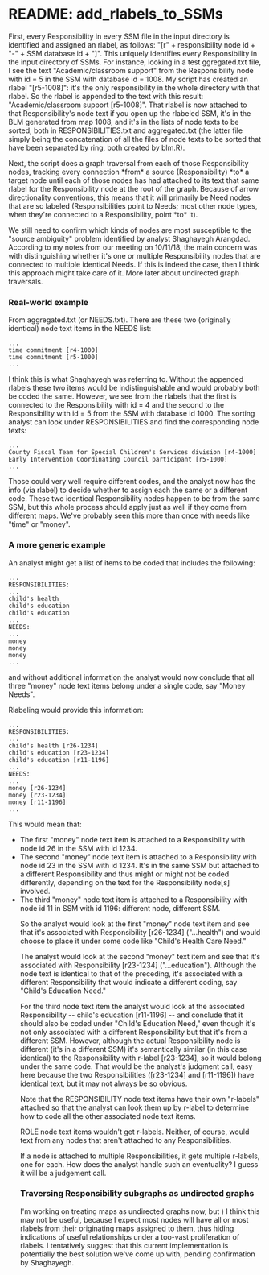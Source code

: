 <h1>README: add_rlabels_to_SSMs</h1>

<p>First, every Responsibility in every SSM file in the input directory is identified and assigned an rlabel, as follows: "[r" + responsibility node id + "-" + SSM database id + "]".  This uniquely identifies every Responsibility in the input directory of SSMs. For instance, looking in a test ggregated.txt file, I see the text "Academic/classroom support" from the Responsibility node with id = 5 in the SSM with database id = 1008. My script has created an rlabel "[r5-1008]": it's the only responsibility in the whole directory with that rlabel. So the rlabel is appended to the text with this result: "Academic/classroom support [r5-1008]". That rlabel is now attached to that Responsibility's node text if you open up the rlabeled SSM, it's in the BLM generated from map 1008, and it's in the lists of node texts to be sorted, both in RESPONSIBILITIES.txt and aggregated.txt (the latter file simply being the concatenation of all the files of node texts to be sorted that have been separated by ring, both created by blm.R).</p>

<p>Next, the script does a graph traversal from each of those Responsibility nodes, tracking every connection *from* a source (Responsibility) *to* a target node until each of those nodes has had attached to its text that same rlabel for the Responsibility node at the root of the graph. Because of arrow directionality conventions, this means that it will primarily be Need nodes that are so labeled (Responsibilities point to Needs; most other node types, when they're connected to a Responsibility, point *to* it).</p> 

<p>We still need to confirm which kinds of nodes are most susceptible to the "source ambiguity" problem identified by analyst Shaghayegh Arangdad. According to my notes from our meeting on 10/11/18, the main concern was with distinguishing whether it's one or multiple Responsibility nodes that are connected to multiple identical Needs. If this is indeed the case, then I think this approach might take care of it. More later about undirected graph traversals.</p>

<h3>Real-world example</h3>
<p>From aggregated.txt (or NEEDS.txt). There are these two (originally identical) node text items in the NEEDS list:

    ...
    time commitment [r4-1000]
    time commitment [r5-1000]
    ...

I think this is what Shaghayegh was referring to. Without the appended rlabels these two items would be indistinguishable and would probably both be coded the same. However, we see from the rlabels that the first is connected to the Responsibility with id = 4  and the second to the Responsibility with id = 5 from the SSM with database id 1000. The sorting analyst can look under RESPONSIBILITIES and find the corresponding node texts: 

    ...
    County Fiscal Team for Special Children's Services division [r4-1000]
    Early Intervention Coordinating Council participant [r5-1000]
    ...

Those could very well require different codes, and the analyst now has the info (via rlabel) to decide whether to assign each the same or a different code. These two identical Responsibility nodes happen to be from the same SSM, but this whole process should apply just as well if they come from different maps. We've probably seen this more than once with needs like "time" or "money".</p>

<h3>A more generic example</h3>
<p>An analyst might get a list of items to be coded that includes the following:

    ...
    RESPONSIBILITIES:
    ...
    child's health
    child's education
    child's education
    ...
    NEEDS:
    ...
    money
    money
    money
    ...

and without additional information the analyst would now conclude that all three "money" node text items belong under a single code, say "Money Needs".</p>

<p>Rlabeling would provide this information:

    ...
    RESPONSIBILITIES:
    ...
    child's health [r26-1234]
    child's education [r23-1234]
    child's education [r11-1196]
    ...
    NEEDS:
    ...
    money [r26-1234]
    money [r23-1234]
    money [r11-1196]
    ...

</p>

<p>This would mean that:

<ul>
<li>The first "money" node text item is attached to a Responsibility with node id 26 in the SSM with id 1234.</li>
<li>The second "money" node text item is attached to a Responsibility with node id 23 in the SSM with id 1234. It's in the same SSM but attached to a different Responsibility and thus might or might not be coded differently, depending on the text for the Responsibility node[s] involved.</li>
<li>The third "money" node text item is attached to a Responsibility with node id 11 in SSM with id 1196: different node, different SSM.</li>
</p>
 
<p>So the analyst would look at the first "money" node text item and see that it's associated with Responsibility [r26-1234] ("...health") and would choose to place it under some code like "Child's Health Care Need."</p>

<p>The analyst would look at the second "money" text item and see that it's associated with Responsibility [r23-1234] ("...education"). Although the node text is identical to that of the preceding, it's associated with a different Responsibility that would indicate a different coding, say "Child's Education Need."</p>

<p>For the third node text item the analyst would look at the associated Responsibility -- child's education [r11-1196] -- and conclude that it should also be coded under "Child's Education Need," even though it's not only associated with a different Responsibility but that it's from a different SSM. However, although the actual Responsibility node is different (it's in a different SSM) it's semantically similar (in this case identical) to the Responsibility with r-label [r23-1234], so it would belong under the same code. That would be the analyst's judgment call, easy here because the two Responsibilities ([r23-1234] and [r11-1196]) have identical text, but it may not always be so obvious.</p>

<p>Note that the RESPONSIBILITY node text items have their own "r-labels" attached so that the analyst can look them up by r-label to determine how to code all the other  associated node text items.</p>

<p>ROLE node text items wouldn't get r-labels. Neither, of course, would text from any nodes that aren't attached to any Responsibilities.</p>

<p>If a node is attached to multiple Responsibilities, it gets multiple r-labels, one for each. How does the analyst handle such an eventuality? I guess it will be a judgement call.</p>

<h3>Traversing Responsibility subgraphs as undirected graphs</h3>

<p>I'm working on treating maps as undirected graphs now, but ) I think this may not be useful, because I expect most nodes will have all or most rlabels from their originating maps assigned to them, thus hiding indications of useful relationships under a too-vast proliferation of rlabels. I tentatively suggest that this current implementation is potentially the  best solution we've come up with, pending confirmation by Shaghayegh.</p>

